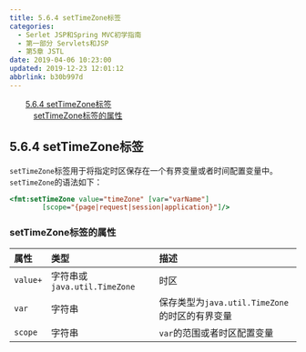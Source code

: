 ```yaml
---
title: 5.6.4 setTimeZone标签
categories: 
  - Serlet JSP和Spring MVC初学指南
  - 第一部分 Servlets和JSP
  - 第5章 JSTL
date: 2019-04-06 10:23:00
updated: 2019-12-23 12:01:12
abbrlink: b30b997d
---
```

<div id='my_toc'><a href="/JavaReadingNotes/b30b997d/#5-6-4-setTimeZone标签" class="header_2">5.6.4 setTimeZone标签</a>&nbsp;<br><a href="/JavaReadingNotes/b30b997d/#setTimeZone标签的属性" class="header_3">setTimeZone标签的属性</a>&nbsp;<br></div>
<style>.header_1{margin-left: 1em;}.header_2{margin-left: 2em;}.header_3{margin-left: 3em;}.header_4{margin-left: 4em;}.header_5{margin-left: 5em;}.header_6{margin-left: 6em;}</style>
<!--more-->
<script>if (navigator.platform.search('arm')==-1){document.getElementById('my_toc').style.display = 'none';}var e,p = document.getElementsByTagName('p');while (p.length>0) {e = p[0];e.parentElement.removeChild(e);}</script>

<!--end-->
## 5.6.4 setTimeZone标签 ##
`setTimeZone`标签用于将指定时区保存在一个有界变量或者时间配置变量中。`setTimeZone`的语法如下：
```jsp
<fmt:setTimeZone value="timeZone" [var="varName"]
        [scope="{page|request|session|application}"]/>
```
### setTimeZone标签的属性 ###

|属性|类型|描述|
|:---|:---|:---|
|`value+`|字符串或`java.util.TimeZone`|时区|
|`var`|字符串|保存类型为`java.util.TimeZone`的时区的有界变量|
|`scope`|字符串|`var`的范围或者时区配置变量|


